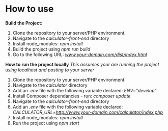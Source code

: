 # How to use

**Build the Project:**
 1. Clone the repository to your server/PHP environment.
 2. Navigate to the *calculator-front-end* directory
 3. Install node_modules: *npm install*
 4. Build the project using *npm run build*
 5. Go to the following URL: *www.your-domain.com/dist/index.html*

**How to run the project locally**
*This assumes your are running the project using localhost and posting to your server*

 1. Clone the repository to your server/PHP environment.
 2. Navigate to the *calculator* directory
 3. Add an _.env_ file with the following variable declared: *ENV="develop"*
 4. Install Composer dependancies - run: *composer update*
 4. Navigate to the *calculator-front-end* directory
 5. Add an _.env_ file with the following variable declared: *CALCULATOR_URL=http://www.your-domain.com/calculator/index.php*
 6. Install node_modules: *npm install*
 7. Run the project using *npm start*